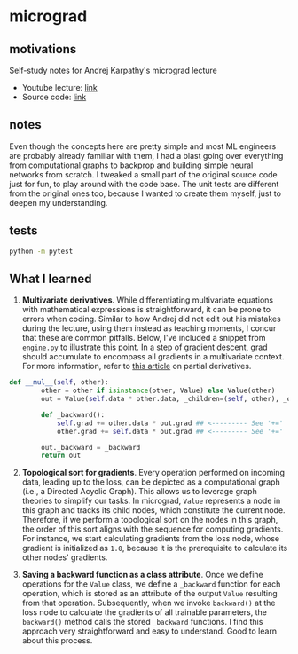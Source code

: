# micrograd

## motivations 
Self-study notes for Andrej Karpathy's micrograd lecture
- Youtube lecture: [link](https://youtu.be/VMj-3S1tku0?si=hRNZvFtXWlAlIXAF)
- Source code: [link](https://github.com/karpathy/micrograd)

## notes 
Even though the concepts here are pretty simple and most ML engineers are probably already familiar with them, I had a blast going over everything from computational graphs to backprop and building simple neural networks from scratch. I tweaked a small part of the original source code just for fun, to play around with the code base. The unit tests are different from the original ones too, because I wanted to create them myself, just to deepen my understanding.

## tests 
```bash 
python -m pytest 
```

## What I learned

1) **Multivariate derivatives**. While differentiating multivariate equations with mathematical expressions is straightforward, it can be prone to errors when coding. Similar to how Andrej did not edit out his mistakes during the lecture, using them instead as teaching moments, I concur that these are common pitfalls. Below, I've included a snippet from ```engine.py``` to illustrate this point. In a step of gradient descent, grad should accumulate to encompass all gradients in a multivariate context. For more information, refer to [this article](https://en.wikipedia.org/wiki/Partial_derivative) on partial derivatives.
   
```python
def __mul__(self, other):
        other = other if isinstance(other, Value) else Value(other)
        out = Value(self.data * other.data, _children=(self, other), _op="*")

        def _backward():
            self.grad += other.data * out.grad ## <--------- See '+=' 
            other.grad += self.data * out.grad ## <--------- See '+='

        out._backward = _backward
        return out
```

2) **Topological sort for gradients**. Every operation performed on incoming data, leading up to the loss, can be depicted as a computational graph (i.e., a Directed Acyclic Graph). This allows us to leverage graph theories to simplify our tasks. In micrograd, ```Value``` represents a node in this graph and tracks its child nodes, which constitute the current node. Therefore, if we perform a topological sort on the nodes in this graph, the order of this sort aligns with the sequence for computing gradients. For instance, we start calculating gradients from the loss node, whose gradient is initialized as ```1.0```, because it is the prerequisite to calculate its other nodes' gradients.

3) **Saving a backward function as a class attribute**. Once we define operations for the ```Value``` class, we define a ```_backward``` function for each operation, which is stored as an attribute of the output ```Value``` resulting from that operation. Subsequently, when we invoke ```backward()``` at the loss node to calculate the gradients of all trainable parameters, the ```backward()``` method calls the stored ```_backward``` functions. I find this approach very straightforward and easy to understand. Good to learn about this process. 
